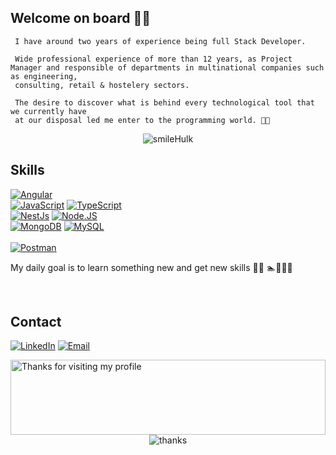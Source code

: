 ## Welcome on board 👩‍🚀

     I have around two years of experience being full Stack Developer.
     
     Wide professional experience of more than 12 years, as Project Manager and responsible of departments in multinational companies such as engineering,
     consulting, retail & hostelery sectors.

     The desire to discover what is behind every technological tool that we currently have
     at our disposal led me enter to the programming world. 👀📎

<div align="center">
   <img alt="smileHulk" src="https://user-images.githubusercontent.com/78548192/172897501-615a8143-93e2-46ce-9353-c7b9e6f3e7bd.gif"/>
</div>

 ## Skills
     
[![Angular](https://img.shields.io/badge/Angular-FF0000?style=for-the-badge&logo=Angular&logoColor=white&labelColor=101010)]()
</br>
[![JavaScript](https://img.shields.io/badge/JavaScript-F7DF1E?style=for-the-badge&logo=javascript&logoColor=white&labelColor=101010)]()
[![TypeScript](https://img.shields.io/badge/TypeScript-0095D5?style=for-the-badge&logo=TypeScript&logoColor=white&labelColor=101010)]()
</br>
[![NestJs](https://img.shields.io/badge/NestJs-EC5252?style=for-the-badge&logo=NestJs&logoColor=white&labelColor=101010)]()
[![Node.JS](https://img.shields.io/badge/Node.JS-339933?style=for-the-badge&logo=node.js&logoColor=white&labelColor=101010)]()
</br>
[![MongoDB](https://img.shields.io/badge/MongoDB-47A248?style=for-the-badge&logo=mongodb&logoColor=white&labelColor=101010)]()
[![MySQL](https://img.shields.io/badge/MySQL-4479A1?style=for-the-badge&logo=mysql&logoColor=white&labelColor=101010)]()
</br>  
[![Postman](https://img.shields.io/badge/Postman-FA7343?style=for-the-badge&logo=Postman&logoColor=white&labelColor=101010)]()

My daily goal is to learn something new and get new skills                    👨‍💻 🏊🏋️‍♀️🚴

</br>

## Contact 
[![LinkedIn](https://img.shields.io/badge/LinkedIn-Vittorio_Adesso-0077B5?style=for-the-badge&logo=linkedin&logoColor=white&labelColor=101010)](https://www.linkedin.com/in/vittoadesso)
[![Email](https://img.shields.io/badge/Personal-Email-D14836?style=for-the-badge&logo=gmail&logoColor=white&labelColor=101010)](mailto:adessovittorio8@gmail.com)
</br>

<img height="120" alt="Thanks for visiting my profile" width="100%" src="https://raw.githubusercontent.com/BrunnerLivio/brunnerlivio/master/images/marquee.svg" />

<div align="center">
   <img alt="thanks" src="https://user-images.githubusercontent.com/78548192/172897165-136a03ee-712c-4b0d-9638-40f0c43b5135.gif"/>
</div>
